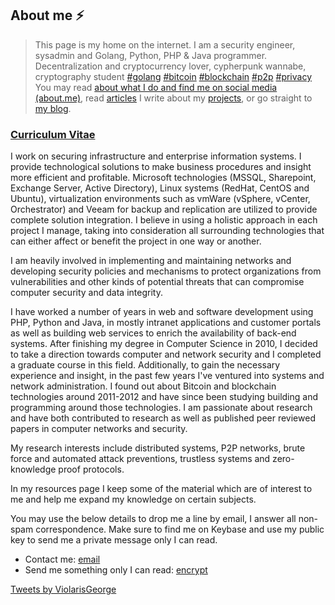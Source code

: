 ## About me ⚡️

> This page is my home on the internet. I am a security engineer, sysadmin and Golang, Python, PHP & Java programmer. Decentralization and cryptocurrency lover, cypherpunk wannabe, cryptography student [#golang](https://twitter.com/search?q=%23golang&src=typd) [#bitcoin](https://twitter.com/search?q=%23bitcoin&src=typd) [#blockchain](https://twitter.com/search?q=%23blockchain&src=tyah) [#p2p](https://twitter.com/search?q=%23p2p&src=typd) [#privacy](https://twitter.com/search?q=%23privacy&src=typd)
> You may read [about what I do and find me on social media (about.me)](https://about.me/violarisgeorge), read [articles](https://violaris.org/posts.html) I write about my [projects](https://github.com/violarisgeorge?tab=repositories), or go straight to [my blog](https://medium.com/@violarisgeorge_46405).

### [Curriculum Vitae](https://drive.google.com/open?id=1S-FT1L2wckhwe0x9xNELQz9nVRV-eEAV)

I work on securing infrastructure and enterprise information systems. I provide technological solutions to make business procedures and insight more efficient and profitable. Microsoft technologies (MSSQL, Sharepoint, Exchange Server, Active Directory), Linux systems (RedHat, CentOS and Ubuntu), virtualization environments such as vmWare (vSphere, vCenter, Orchestrator) and Veeam for backup and replication are utilized to provide complete solution integration. I believe in using a holistic approach in each project I manage, taking into consideration all surrounding technologies that can either affect or benefit the project in one way or another.

I am heavily involved in implementing and maintaining networks and developing security policies and mechanisms to protect organizations from vulnerabilities and other kinds of potential threats that can compromise computer security and data integrity.

I have worked a number of years in web and software development using PHP, Python and Java, in mostly intranet applications and customer portals as well as building web services to enrich the availability of back-end systems. After finishing my degree in Computer Science in 2010, I decided to take a direction towards computer and network security and I completed a graduate course in this field. Additionally, to gain the necessary experience and insight, in the past few years I've ventured into systems and network administration. I found out about Bitcoin and blockchain technologies around 2011-2012 and have since been studying building and programming around those technologies. I am passionate about research and have both contributed to research as well as published peer reviewed papers in computer networks and security.

My research interests include distributed systems, P2P networks, brute force and automated attack preventions, trustless systems and zero-knowledge proof protocols.

In my resources page I keep some of the material which are of interest to me and help me expand my knowledge on certain subjects. 

You may use the below details to drop me a line by email, I answer all non-spam correspondence. Make sure to find me on Keybase and use my public key to send me a private message only I can read.

- Contact me: [email](mailto:violarisgeorge@gmail.com)
- Send me something only I can read: [encrypt](https://keybase.io/encrypt#violarisgeorge) 

<a class="twitter-timeline" href="https://twitter.com/ViolarisGeorge?ref_src=twsrc%5Etfw">Tweets by ViolarisGeorge</a> <script async src="//platform.twitter.com/widgets.js" charset="utf-8"></script>
